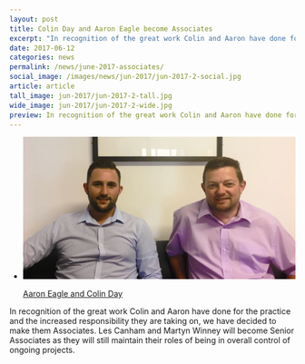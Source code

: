 ```yaml
---
layout: post
title: Colin Day and Aaron Eagle become Associates
excerpt: "In recognition of the great work Colin and Aaron have done for the practice, we have decided to make them Associates"
date: 2017-06-12
categories: news
permalink: /news/june-2017-associates/
social_image: /images/news/jun-2017/jun-2017-2-social.jpg
article: article
tall_image: jun-2017/jun-2017-2-tall.jpg
wide_image: jun-2017/jun-2017-2-wide.jpg
preview: In recognition of the great work Colin and Aaron have done for the practice and the increased responsibility they are taking on, we have decided to make them Associates.
---
```


<ul class="list">
	<li class="full">
		<a class="fancybox" rel="group" href="/images/news/jun-2017/aaron-and-colin.jpg" title="Aaron Eagle and Colin Day">
			<img src="/images/news/jun-2017/jun-2017-2-social.jpg" class="featured-image" alt="Aaron Eagle and Colin Day">
			<p>Aaron Eagle and Colin Day</p>
		</a>
	</li>
</ul>

<p>
	In recognition of the great work Colin and Aaron have done for the practice and the increased responsibility they are taking on, we have decided to make them Associates. Les Canham and Martyn Winney will become Senior Associates as they will still maintain their roles of being in overall control of ongoing projects.
</p>
